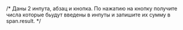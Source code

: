 /*
  Даны 2 инпута, абзац и кнопка. По нажатию на кнопку 
  получите числа которые бьудут введены в инпуты и запишите их сумму в span.result.
*/